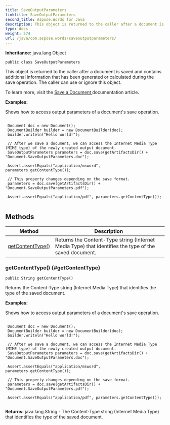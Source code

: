 ```yaml
---
title: SaveOutputParameters
linktitle: SaveOutputParameters
second_title: Aspose.Words for Java
description: This object is returned to the caller after a document is saved and contains additional information that has been generated or calculated during the save operation in Java.
type: docs
weight: 574
url: /java/com.aspose.words/saveoutputparameters/
---
```


**Inheritance:**
java.lang.Object
```
public class SaveOutputParameters
```

This object is returned to the caller after a document is saved and contains additional information that has been generated or calculated during the save operation. The caller can use or ignore this object.

To learn more, visit the [ Save a Document ][Save a Document] documentation article.

 **Examples:** 

Shows how to access output parameters of a document's save operation.

```

 Document doc = new Document();
 DocumentBuilder builder = new DocumentBuilder(doc);
 builder.writeln("Hello world!");

 // After we save a document, we can access the Internet Media Type (MIME type) of the newly created output document.
 SaveOutputParameters parameters = doc.save(getArtifactsDir() + "Document.SaveOutputParameters.doc");

 Assert.assertEquals("application/msword", parameters.getContentType());

 // This property changes depending on the save format.
 parameters = doc.save(getArtifactsDir() + "Document.SaveOutputParameters.pdf");

 Assert.assertEquals("application/pdf", parameters.getContentType());
 
```


[Save a Document]: https://docs.aspose.com/words/java/save-a-document/
## Methods

| Method | Description |
| --- | --- |
| [getContentType()](#getContentType) | Returns the Content-Type string (Internet Media Type) that identifies the type of the saved document. |
### getContentType() {#getContentType}
```
public String getContentType()
```


Returns the Content-Type string (Internet Media Type) that identifies the type of the saved document.

 **Examples:** 

Shows how to access output parameters of a document's save operation.

```

 Document doc = new Document();
 DocumentBuilder builder = new DocumentBuilder(doc);
 builder.writeln("Hello world!");

 // After we save a document, we can access the Internet Media Type (MIME type) of the newly created output document.
 SaveOutputParameters parameters = doc.save(getArtifactsDir() + "Document.SaveOutputParameters.doc");

 Assert.assertEquals("application/msword", parameters.getContentType());

 // This property changes depending on the save format.
 parameters = doc.save(getArtifactsDir() + "Document.SaveOutputParameters.pdf");

 Assert.assertEquals("application/pdf", parameters.getContentType());
 
```

**Returns:**
java.lang.String - The Content-Type string (Internet Media Type) that identifies the type of the saved document.
